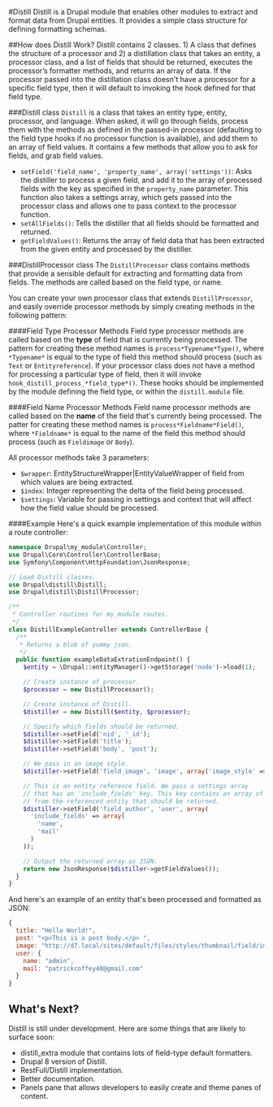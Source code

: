 #Distill
Distill is a Drupal module that enables other modules to extract and format
data from Drupal entities. It provides a simple class structure for defining
formatting schemas.

##How does Distill Work?
Distill contains 2 classes. 1) A class that defines the structure of a
processor and 2) a distillation class that takes an entity, a processor class,
and a list of fields that should be returned, executes the processor’s
formatter methods, and returns an array of data. If the processor passed into
the distillation class doesn't have a processor for a specific field type,
then it will default to invoking the hook defined for that field type.

###Distill class
`Distill` is a class that takes an entity type, entity, processor, and
language. When asked, it will go through fields, process them with the
methods as defined in the passed-in processor (defaulting to the field type
hooks if no processor function is available), and add them to an array of
field values. It contains a few methods that allow you to ask for fields, and
grab field values.

- `setField('field_name', 'property_name', array('settings'))`: Asks the
distiller to process a given field, and add it to the array of processed fields
with the key as specified in the `property_name` parameter. This function also
takes a settings array, which gets passed into the processor class and allows
one to pass context to the processor function.
- `setAllFields()`: Tells the distiller that all fields should be formatted
and returned.
- `getFieldValues()`: Returns the array of field data that has been extracted
from the given entity and processed by the distiller.

###DistillProcessor class
The `DistillProcessor` class contains methods that provide a sensible default
for extracting and formatting data from fields. The methods are called based
on the field type, or name.

You can create your own processor class that extends `DistillProcessor`, and
easily override processor methods by simply creating methods in the following
pattern:

####Field Type Processor Methods
Field type processor methods are called based on the **type** of field that is
currently being processed. The pattern for creating these method names is
`process*Typename*Type()`, where `*Typename*` is equal to the type of field
this method should process (such as `Text` or `Entityreference`). If your
processor class does not have a method for processing a particular type of
field, then it will invoke `hook_distill_process_*field_type*()`. These
hooks should be implemented by the module defining the field type, or within
the `distill.module` file.


####Field Name Processor Methods
Field name processor methods are called based on the **name** of the field
that's currently being processed. The patter for creating these method names
is `process*Fieldname*Field()`, where `*Fieldname*` is equal to the name of
the field this method should process (such as `Fieldimage` or `Body`).

All processor methods take 3 parameters:

 - `$wrapper`: EntityStructureWrapper|EntityValueWrapper of field from which
 values are being extracted.
 - `$index`: Integer representing the delta of the field being processed.
 - `$settings`: Variable for passing in settings and context that will affect
 how the field value should be processed.

####Example
Here's a quick example implementation of this module within a route controller:

```php
namespace Drupal\my_module\Controller;
use Drupal\Core\Controller\ControllerBase;
use Symfony\Component\HttpFoundation\JsonResponse;

// Load Distill classes.
use Drupal\distill\Distill;
use Drupal\distill\DistillProcessor;

/**
 * Controller routines for my_module routes.
 */
class DistillExampleController extends ControllerBase {
  /**
   * Returns a blob of yummy json.
   */
  public function exampleDataExtrationEndpoint() {
    $entity = \Drupal::entityManager()->getStorage('node')->load(1);

    // Create instance of processor.
    $processor = new DistillProcessor();

    // Create instance of Distill.
    $distiller = new Distill($entity, $processor);

    // Specify which fields should be returned.
    $distiller->setField('nid', '_id');
    $distiller->setField('title');
    $distiller->setField('body', 'post');

    // We pass in an image style.
    $distiller->setField('field_image', 'image', array('image_style' => 'thumbnail'));

    // This is an entity reference field. We pass a settings array
    // that has an 'include_fields' key. This key contains an array of fields
    // from the referenced entity that should be returned.
    $distiller->setField('field_author', 'user', array(
      'include_fields' => array(
        'name',
        'mail'
      )
    ));

    // Output the returned array as JSON.
    return new JsonResponse($distiller->getFieldValues());
  }
}

```

And here's an example of an entity that's been processed and formatted as JSON:

```javascript
{
  title: "Hello World!",
  post: "<p>This is a post body.</p> ",
  image: "http://d7.local/sites/default/files/styles/thumbnail/field/image/whoa.jpg",
  user: {
    name: "admin",
    mail: "patrickcoffey48@gmail.com"
  }
}
```

## What's Next?
Distill is still under development. Here are some things that are likely to surface soon:

* distill_extra module that contains lots of field-type default formatters.
* Drupal 8 version of Distill.
* RestFull/Distill implementation.
* Better documentation.
* Panels pane that allows developers to easily create and theme panes of content.
